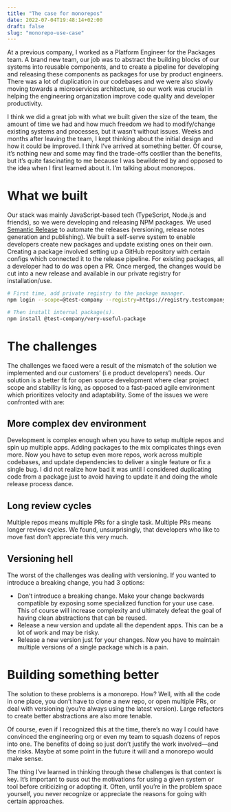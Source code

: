 ```yaml
---
title: "The case for monorepos"
date: 2022-07-04T19:48:14+02:00
draft: false
slug: "monorepo-use-case"
---
```


At a previous company, I worked as a Platform Engineer for the Packages team. A brand new team, our job was to abstract the building blocks of our systems into reusable components, and to create a pipeline for developing and releasing these components as packages for use by product engineers. There was a lot of duplication in our codebases and we were also slowly moving towards a microservices architecture, so our work was crucial in helping the engineering organization improve code quality and developer productivity.

I think we did a great job with what we built given the size of the team, the amount of time we had and how much freedom we had to modify/change existing systems and processes, but it wasn’t without issues. Weeks and months after leaving the team, I kept thinking about the initial design and how it could be improved. I think I’ve arrived at something better. Of course, it’s nothing new and some may find the trade-offs costlier than the benefits, but it’s quite fascinating to me because I was bewildered by and opposed to the idea when I first learned about it. I’m talking about monorepos.

# What we built

Our stack was mainly JavaScript-based tech (TypeScript, Node.js and friends), so we were developing and releasing NPM packages. We used [Semantic Release](https://github.com/semantic-release/semantic-release) to automate the releases (versioning, release notes generation and publishing). We built a self-serve system to enable developers create new packages and update existing ones on their own. Creating a package involved setting up a GitHub repository with certain configs which connected it to the release pipeline. For existing packages, all a developer had to do was open a PR. Once merged, the changes would be cut into a new release and available in our private registry for installation/use.

```bash
# First time, add private registry to the package manager.
npm login --scope=@test-company --registry=https://registry.testcompany.com

# Then install internal package(s).
npm install @test-company/very-useful-package
```

# The challenges

The challenges we faced were a result of the mismatch of the solution we implemented and our customers’ (i.e product developers’) needs. Our solution is a better fit for open source development where clear project scope and stability is king, as opposed to a fast-paced agile environment which prioritizes velocity and adaptability. Some of the issues we were confronted with are:

## More complex dev environment

Development is complex enough when you have to setup multiple repos and spin up multiple apps. Adding packages to the mix complicates things even more. Now you have to setup even more repos, work across multiple codebases, and update dependencies to deliver a single feature or fix a single bug. I did not realize how bad it was until I considered duplicating code from a package just to avoid having to update it and doing the whole release process dance.

## Long review cycles

Multiple repos means multiple PRs for a single task. Multiple PRs means longer review cycles. We found, unsurprisingly, that developers who like to move fast don’t appreciate this very much.

## Versioning hell

The worst of the challenges was dealing with versioning. If you wanted to introduce a breaking change, you had 3 options:

- Don’t introduce a breaking change. Make your change backwards compatible by exposing some specialized function for your use case. This of course will increase complexity and ultimately defeat the goal of having clean abstractions that can be reused.
- Release a new version and update all the dependent apps. This can be a lot of work and may be risky.
- Release a new version just for your changes. Now you have to maintain multiple versions of a single package which is a pain.

# Building something better

The solution to these problems is a monorepo. How? Well, with all the code in one place, you don’t have to clone a new repo, or open multiple PRs, or deal with versioning (you’re always using the latest version). Large refactors to create better abstractions are also more tenable.

Of course, even if I recognized this at the time, there’s no way I could have convinced the engineering org or even my team to squash dozens of repos into one. The benefits of doing so just don’t justify the work involved—and the risks. Maybe at some point in the future it will and a monorepo would make sense.

The thing I’ve learned in thinking through these challenges is that context is key. It’s important to suss out the motivations for using a given system or tool before criticizing or adopting it. Often, until you’re in the problem space yourself, you never recognize or appreciate the reasons for going with certain approaches.

